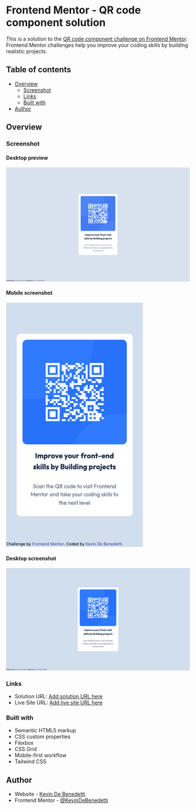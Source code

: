 # Frontend Mentor - QR code component solution

This is a solution to the [QR code component challenge on Frontend Mentor](https://www.frontendmentor.io/challenges/qr-code-component-iux_sIO_H). Frontend Mentor challenges help you improve your coding skills by building realistic projects. 

## Table of contents

- [Overview](#overview)
  - [Screenshot](#screenshot)
  - [Links](#links)
  - [Built with](#built-with)
- [Author](#author)

## Overview

### Screenshot

#### Desktop preview
![](./images/Frontend%20Mentor%20_%20QR%20code%20component.png)
#### Mobile screenshot
![](./images/mobile-screenshot.png)
#### Desktop screenshot
![](./images/desktop-screenshot.png)

### Links

- Solution URL: [Add solution URL here](https://your-solution-url.com)
- Live Site URL: [Add live site URL here](https://your-live-site-url.com)

### Built with

- Semantic HTML5 markup
- CSS custom properties
- Flexbox
- CSS Grid
- Mobile-first workflow
- Tailwind CSS

## Author

- Website - [Kevin De Benedetti](https://www.kevindb.dev/)
- Frontend Mentor - [@KevinDeBenedetti](https://www.frontendmentor.io/profile/KevinDeBenedetti)
